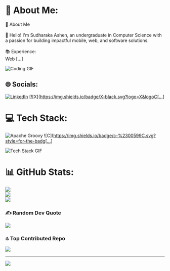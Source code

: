 # 💫 About Me:
💫 About Me<br><br>👋 Hello! I'm Sudharaka Ashen, an undergraduate in Computer Science with a passion for building impactful mobile, web, and software solutions.<br><br>📚 Experience:<br>Web [...]

![Coding GIF](https://media.giphy.com/media/13HgwGsXF0aiGY/giphy.gif)

## 🌐 Socials:
[![LinkedIn](https://img.shields.io/badge/LinkedIn-%230077B5.svg?logo=linkedin&logoColor=white)](https://linkedin.com/in/sudharaka-ashen) [![X](https://img.shields.io/badge/X-black.svg?logo=X&logoC[...]

# 💻 Tech Stack:
![Apache Groovy](https://img.shields.io/badge/Apache%20Groovy-4298B8.svg?style=for-the-badge&logo=Apache+Groovy&logoColor=white) ![C](https://img.shields.io/badge/c-%2300599C.svg?style=for-the-badg[...]

![Tech Stack GIF](https://media.giphy.com/media/LmNwrBhejkK9EFP504/giphy.gif)

# 📊 GitHub Stats:
![](https://github-readme-stats.vercel.app/api?username=SudharakaA&theme=dracula&hide_border=false&include_all_commits=true&count_private=true)<br/>
![](https://github-readme-streak-stats.herokuapp.com/?user=SudharakaA&theme=dracula&hide_border=false)<br/>
![](https://github-readme-stats.vercel.app/api/top-langs/?username=SudharakaA&theme=dracula&hide_border=false&include_all_commits=true&count_private=true&layout=compact)

### ✍️ Random Dev Quote
![](https://quotes-github-readme.vercel.app/api?type=vetical&theme=tokyonight)

### 🔝 Top Contributed Repo
![](https://github-contributor-stats.vercel.app/api?username=SudharakaA&limit=5&theme=aura_dark&combine_all_yearly_contributions=true)

---
[![](https://visitcount.itsvg.in/api?id=SudharakaA&icon=0&color=13)](https://visitcount.itsvg.in)

<!-- Proudly created with GPRM ( https://gprm.itsvg.in ) -->
